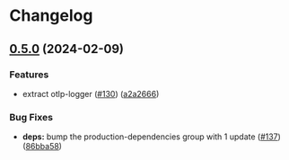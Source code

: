 # Changelog

## [0.5.0](https://github.com/Vunovati/pino-opentelemetry-transport/compare/v0.4.1...v0.5.0) (2024-02-09)


### Features

* extract otlp-logger ([#130](https://github.com/Vunovati/pino-opentelemetry-transport/issues/130)) ([a2a2666](https://github.com/Vunovati/pino-opentelemetry-transport/commit/a2a2666f75befda0e4b25a9c4e8e53c6f94953e7))


### Bug Fixes

* **deps:** bump the production-dependencies group with 1 update ([#137](https://github.com/Vunovati/pino-opentelemetry-transport/issues/137)) ([86bba58](https://github.com/Vunovati/pino-opentelemetry-transport/commit/86bba58d558382571878bd4b91fa322bf850e853))
